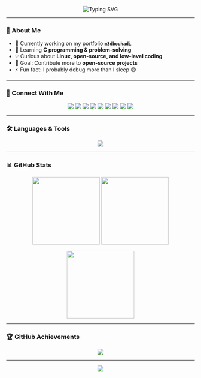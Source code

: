 <!-- Animated Header -->
<p align="center">
  <img src="https://readme-typing-svg.herokuapp.com?font=Fira+Code&weight=600&size=30&duration=3500&pause=1000&color=0E75B6&center=true&vCenter=true&width=600&lines=Hi+%F0%9F%91%8B%2C+I'm+Chrollo!;Passionate+Coder+from+Morocco;Always+learning+%26+building" alt="Typing SVG" />
</p>

---

### 🌟 About Me  
- 🔭 Currently working on my portfolio **`m3dbouhadi`**  
- 🌱 Learning **C programming & problem-solving**  
- 💡 Curious about **Linux, open-source, and low-level coding**  
- 🎯 Goal: Contribute more to **open-source projects**  
- ⚡ Fun fact: I probably debug more than I sleep 😅  

---

### 🔗 Connect With Me  
<p align="center">
  <a href="https://codepen.io/mohamed-bouhadi"><img src="https://skillicons.dev/icons?i=codepen" /></a>
  <a href="https://dev.to/chrollom3d"><img src="https://skillicons.dev/icons?i=devto" /></a>
  <a href="https://twitter.com/chrollom3d"><img src="https://skillicons.dev/icons?i=twitter" /></a>
  <a href="https://linkedin.com/in/mohamed-bouhadi"><img src="https://skillicons.dev/icons?i=linkedin" /></a>
  <a href="https://stackoverflow.com/users/26265681"><img src="https://skillicons.dev/icons?i=stackoverflow" /></a>
  <a href="https://instagram.com/med69.py"><img src="https://skillicons.dev/icons?i=instagram" /></a>
  <a href="https://medium.com/@bouhadimed69"><img src="https://skillicons.dev/icons?i=medium" /></a>
  <a href="https://www.hackerrank.com/medbouhadi69"><img src="https://skillicons.dev/icons?i=hackerrank" /></a>
  <a href="https://www.leetcode.com/medbouhadi"><img src="https://skillicons.dev/icons?i=leetcode" /></a>
</p>

---

### 🛠️ Languages & Tools  
<p align="center">
  <img src="https://skillicons.dev/icons?i=c,cpp,html,css,git,linux,vscode" />
</p>

---

### 📊 GitHub Stats  
<p align="center">
  <img src="https://github-readme-stats.vercel.app/api?username=bouhadi-m3d&show_icons=true&theme=tokyonight" height="180em" />
  <img src="https://github-readme-stats.vercel.app/api/top-langs?username=bouhadi-m3d&layout=compact&theme=tokyonight" height="180em" />
</p>

<p align="center">
  <img src="https://github-readme-streak-stats.herokuapp.com/?user=bouhadi-m3d&theme=tokyonight" height="180em" />
</p>

---

### 🏆 GitHub Achievements  
<p align="center"> 
  <img src="https://github-profile-trophy.vercel.app/?username=bouhadi-m3d&theme=tokyonight&no-frame=true&no-bg=true&margin-w=15&row=1" />
</p>

---

<p align="center">
  <img src="https://komarev.com/ghpvc/?username=bouhadi-m3d&label=Profile+Views&color=blue&style=flat" />
</p>
